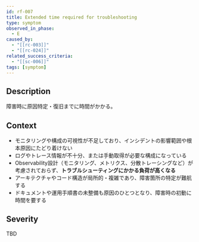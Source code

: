 ```yaml
---
id: rf-007
title: Extended time required for troubleshooting
type: symptom
observed_in_phase:
  - E
caused_by:
  - "[[rc-003]]"
  - "[[rc-024]]"
related_success_criteria:
  - "[[sc-006]]"
tags: [symptom]
---
```


## Description
障害時に原因特定・復旧までに時間がかかる。

## Context
- モニタリングや構成の可視性が不足しており、インシデントの影響範囲や根本原因にたどり着けない  
- ログやトレース情報が不十分、または手動取得が必要な構成になっている  
- Observability設計（モニタリング、メトリクス、分散トレーシングなど）が考慮されておらず、**トラブルシューティングにかかる負荷が高くなる**  
- アーキテクチャやコード構造が局所的・複雑であり、障害箇所の特定が難航する  
- ドキュメントや運用手順書の未整備も原因のひとつとなり、障害時の初動に時間を要する

## Severity
TBD
